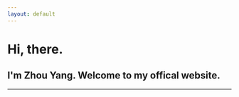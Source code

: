 ```yaml
---
layout: default
---
```


# Hi, there.

## I'm Zhou Yang. Welcome to my offical website.

***
<script>
var date=new Date();
var h=date.getHours();
if(h>=0&& h<12){
alert('Good Morning!');
}else if(h>=12 && h<18){
alert('Good Afternoon!');
}else if(h>=18 && h<=24){
alert('Good Evening');
}
</script>